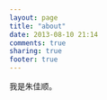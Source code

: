 ```yaml
---
layout: page
title: "about"
date: 2013-08-10 21:14
comments: true
sharing: true
footer: true
---
```

我是朱佳顺。
<!--
我是 朱佳顺，92年生，上海人

有幸出生在了这个将成为人类发展转折点的时代。

高中在 嘉定二中 就读， 目前在 上海交通大学 就读，专业是 Computer Science

在微博和人人，每每想更新一下近况，或者对某事的感受，都会想到会有一大堆无关的看众，因为每一条状态都是针对一些特定的人。
在这里我觉得很自由，想写啥写啥，想说啥说啥。如果你正好有兴趣，那就再好不过。

关于我的博客：

大一大二的时候用CSDN写[blog](http://blog.csdn.net/zyearn/)，写一些技术文章，然后wordpress用了一年多，现在这个博客是octopress搭的。
我是朱佳顺。

![pain](/images/painOrWorkHard.png)
!-->

